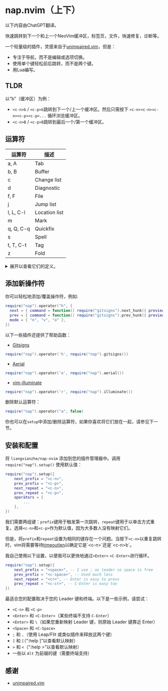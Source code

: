 # nap.nvim（上下）

以下内容由ChatGPT翻译。

快速跳转到下一个和上一个NeoVim缓冲区，标签页，文件，快速修复，诊断等。

一个轻量级的插件，灵感来自于[unimpaired.vim](https://github.com/tpope/vim-unimpaired)，但是：

* 专注于导航，而不是编辑或选项切换。
* 使用单个键轻松前后跳转，而不是两个键。
* 用Lua编写。

## TLDR

以“b”（缓冲区）为例：

* `<c-n>b` / `<c-p>b`跳转到下一个/上一个缓冲区。然后只需按下
`<c-n><c-n><c-n><c-p><c-p>...` 循环浏览缓冲区。
* `<c-n>B` / `<c-p>B`跳转到最后一个/第一个缓冲区。

## 运算符

| 运算符      | 描述          |
| ----------- | -----------   |
| a, A        | Tab           |
| b, B        | Buffer        |
| c           | Change list   |
| d           | Diagnostic    |
| f, F        | File          |
| j           | Jump list     |
| l, L, C-l   | Location list |
| m           | Mark          |
| q, Q, C-q   | Quickfix      |
| s           | Spell         |
| t, T, C-t   | Tag           |
| z           | Fold          |
<details>

<summary>
展开以查看它们的定义。
</summary>

```lua
operators = {
    ["a"] = {
        next = { command = "tabnext", desc = "Next tab", },
        prev = { command = "tabprevious", desc = "Prev tab", },
    },
    ["A"] = {
        next = { command = "tablast", desc = "Last tab", },
        prev = { command = "tabfirst", desc = "First tab", },
    },
    ["b"] = {
        next = { command = "bnext", desc = "Next buffer", },
        prev = { command = "bprevious", desc = "Prev buffer", },
    },
    ["B"] = {
        next = { command = "blast", desc = "Last buffer", },
        prev = { command = "bfirst", desc = "First buffer", },
    },
    ["c"] = {
        next = { command = "normal! g,", desc = "Next change-list item", },
        prev = { command = "normal! g;", desc = "Prev change-list item", }
    },
    ["d"] = {
        next = { command = vim.diagnostic.goto_next, desc = "Next diagnostic", },
        prev = { command = vim.diagnostic.goto_prev, desc = "Prev diagnostic", },
        modes = { "n", "v", "o" }
    },
    ["f"] = {
        next = { command = M.next_file, desc = "Next file", },
        prev = { command = M.prev_file, desc = "Prev file", },
    },
    ["F"] = {
        next = { command = M.last_file, desc = "Last file", },
        prev = { command = M.first_file, desc = "First file", },
    },
    ["j"] = {
        next = { command = M.next_jump_list, desc = "Next jump-list item", },
        prev = { command = M.prev_jump_list, desc = "Prev jump-list item" },
    },
    ["l"] = {
        next = { command = "lnext", desc = "Next loclist item", },
        prev = { command = "lprevious", desc = "Prev loclist item" },
    },
    ["L"] = {
        next = { command = "llast", desc = "Last loclist item", },
        prev = { command = "lfist", desc = "First loclist item" },
    },
    ["<C-l>"] = {
        next = { command = "lnfile", desc = "Next loclist item in different file", },
        prev = { command = "lpfile", desc = "Prev loclist item in different file" },
    },
    ["m"] = {
        next = { command = "normal! ]`", desc = "Next lowercase mark", },
        prev = { command = "normal [`", desc = "Prev lowercase mark" },
    },
    ["q"] = {
        next = { command = "cnext", desc = "Next quickfix item", },
        prev = { command = "cprevious", desc = "Prev quickfix item" },
    },
    ["Q"] = {
        next = { command = "clast", desc = "Last quickfix item", },
        prev = { command = "cfirst", desc = "First quickfix item" },
    },
    ["<C-q>"] = {
        next = { command = "cnfile", desc = "Next quickfix item in different file", },
        prev = { command = "cpfile", desc = "Prev quickfix item in different file" },
    },
    ["s"] = {
        next = { command = "normal! ]s", desc = "Next spell error", },
        prev = { command = "normal! [s", desc = "Prev spell error", },
    },
    ["t"] = {
        next = { command = "tnext", desc = "Next tag", },
        prev = { command = "tprevious", desc = "Prev tag" },
    },
    ["T"] = {
        next = { command = "tlast", desc = "Last tag", },
        prev = { command = "tfirst", desc = "First tag" },
    },
    ["<C-t>"] = {
        next = { command = "ptnext", desc = "Next tag in previous window", },
        prev = { command = "ptprevious", desc = "Prev tag in previous window" },
    },
    ["z"] = {
        next = { command = "normal! zj", desc = "Next fold", },
        prev = { command = "normal! zk", desc = "Prev fold", },
        mode = { "n", "v", "o" },
    },
```

</details>

## 添加新操作符

你可以轻松地添加/覆盖操作符，例如:
```lua
require("nap").operator("h", {
  next = { command = function() require("gitsigns").next_hunk({ preview = true }) end, desc = "Next diff", },
  prev = { command = function() require("gitsigns").prev_hunk({ preview = true }) end, desc = "Prev diff", },
  mode = { "n", "v", "o" },
})
```

以下一些插件还提供了帮助函数：

* [Gitsigns](https://github.com/lewis6991/gitsigns.nvim)
```lua
require("nap").operator('h', require("nap").gitsigns())
```
* [Aerial](https://github.com/stevearc/aerial.nvim)
```lua
require("nap").operator('o', require("nap").aerial())
```
* [vim-illuminate](https://github.com/RRethy/vim-illuminate)
```lua
require("nap").operator('r', require("nap").illuminate())
```

删除默认运算符：
```lua
require("nap").operator("a", false)
```

你也可以在`setup`中添加/删除运算符，如果你喜欢将它们放在一起，请参见下一节。

## 安装和配置

将 `liangxianzhe/nap-nvim` 添加到您的插件管理器中。调用 `require("nap").setup()` 使用默认值：

```lua
require("nap").setup({
    next_prefix = "<c-n>",
    prev_prefix = "<c-p>",
    next_repeat = "<c-n>",
    prev_repeat = "<c-p>",
    operators = {
        ...
    },
})
```

我们需要两组键：`prefix`键用于触发第一次跳转，`repeat`键用于以单击方式重复。选择`<c-n>`和`<c-p>`作为默认值，因为大多数人没有映射它们。

但是，将`prefix`和`repeat`设置为相同的键存在一个问题。当按下`<c-n>`以重复跳转时，vim将需要等待[timeoutlen](https://neovim.io/doc/user/options.html#'timeoutlen')以确定它是`<c-n>`还是`<c-n>b`。

我自己使用以下设置，以便我可以更快地通过`<Enter>` `<C-Enter>`进行循环。

```lua
require("nap").setup({
    next_prefix = "<space>", -- I use ; as leader so space is free
    prev_prefix = "<c-space>", -- Used much less 
    next_repeat = "<cr>", -- Enter is easy to press
    prev_repeat = "<c-cr>", -- C-Enter is easy too
})
```

最适合您的配置取决于您的 Leader 键和终端。以下是一些示例，请尝试：

* `<C-n>` 和 `<C-p>`
* `<Enter>` 和 `<C-Enter>`（某些终端不支持 `C-Enter`）
* `<Enter>` 和 `\`（如果您重新映射 Leader 键，则原始 Leader 键靠近 Enter）
* `<Space>` 和 `<C-Space>`
* `;` 和 `,`（使用 Leap/Flit 或类似插件来释放这两个键）
* `]` 和 `[`（“:help ]”以查看默认映射）
* `>` 和 `<`（“:help >”以查看默认映射）
* 一些以 `Alt` 为前缀的键（需要终端支持）

## 感谢

* [unimpaired.vim](https://github.com/tpope/vim-unimpaired)
